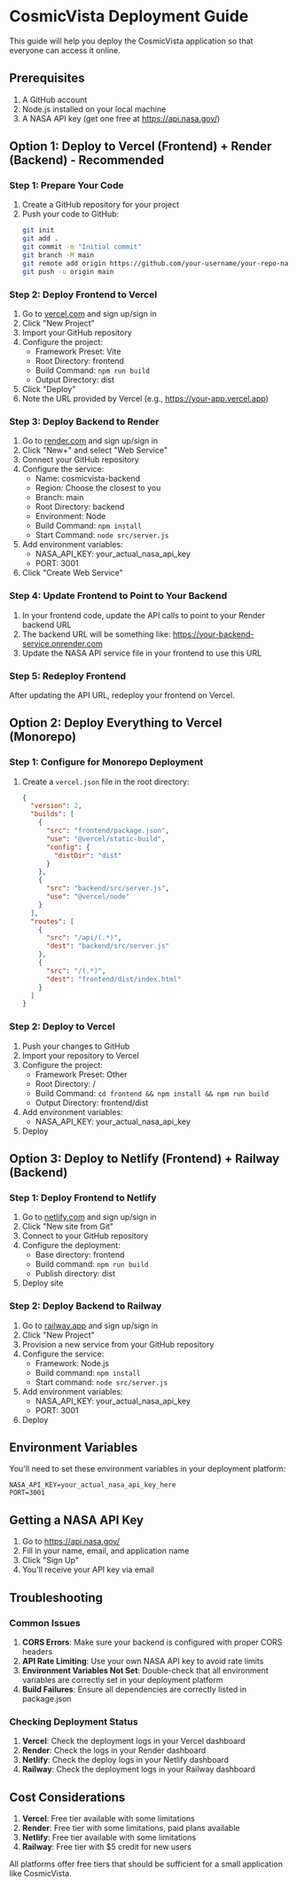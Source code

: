 # CosmicVista Deployment Guide

This guide will help you deploy the CosmicVista application so that everyone can access it online.

## Prerequisites

1. A GitHub account
2. Node.js installed on your local machine
3. A NASA API key (get one free at https://api.nasa.gov/)

## Option 1: Deploy to Vercel (Frontend) + Render (Backend) - Recommended

### Step 1: Prepare Your Code

1. Create a GitHub repository for your project
2. Push your code to GitHub:
   ```bash
   git init
   git add .
   git commit -m "Initial commit"
   git branch -M main
   git remote add origin https://github.com/your-username/your-repo-name.git
   git push -u origin main
   ```

### Step 2: Deploy Frontend to Vercel

1. Go to [vercel.com](https://vercel.com) and sign up/sign in
2. Click "New Project"
3. Import your GitHub repository
4. Configure the project:
   - Framework Preset: Vite
   - Root Directory: frontend
   - Build Command: `npm run build`
   - Output Directory: dist
5. Click "Deploy"
6. Note the URL provided by Vercel (e.g., https://your-app.vercel.app)

### Step 3: Deploy Backend to Render

1. Go to [render.com](https://render.com) and sign up/sign in
2. Click "New+" and select "Web Service"
3. Connect your GitHub repository
4. Configure the service:
   - Name: cosmicvista-backend
   - Region: Choose the closest to you
   - Branch: main
   - Root Directory: backend
   - Environment: Node
   - Build Command: `npm install`
   - Start Command: `node src/server.js`
5. Add environment variables:
   - NASA_API_KEY: your_actual_nasa_api_key
   - PORT: 3001
6. Click "Create Web Service"

### Step 4: Update Frontend to Point to Your Backend

1. In your frontend code, update the API calls to point to your Render backend URL
2. The backend URL will be something like: https://your-backend-service.onrender.com
3. Update the NASA API service file in your frontend to use this URL

### Step 5: Redeploy Frontend

After updating the API URL, redeploy your frontend on Vercel.

## Option 2: Deploy Everything to Vercel (Monorepo)

### Step 1: Configure for Monorepo Deployment

1. Create a `vercel.json` file in the root directory:
   ```json
   {
     "version": 2,
     "builds": [
       {
         "src": "frontend/package.json",
         "use": "@vercel/static-build",
         "config": {
           "distDir": "dist"
         }
       },
       {
         "src": "backend/src/server.js",
         "use": "@vercel/node"
       }
     ],
     "routes": [
       {
         "src": "/api/(.*)",
         "dest": "backend/src/server.js"
       },
       {
         "src": "/(.*)",
         "dest": "frontend/dist/index.html"
       }
     ]
   }
   ```

### Step 2: Deploy to Vercel

1. Push your changes to GitHub
2. Import your repository to Vercel
3. Configure the project:
   - Framework Preset: Other
   - Root Directory: /
   - Build Command: `cd frontend && npm install && npm run build`
   - Output Directory: frontend/dist
4. Add environment variables:
   - NASA_API_KEY: your_actual_nasa_api_key
5. Deploy

## Option 3: Deploy to Netlify (Frontend) + Railway (Backend)

### Step 1: Deploy Frontend to Netlify

1. Go to [netlify.com](https://netlify.com) and sign up/sign in
2. Click "New site from Git"
3. Connect to your GitHub repository
4. Configure the deployment:
   - Base directory: frontend
   - Build command: `npm run build`
   - Publish directory: dist
5. Deploy site

### Step 2: Deploy Backend to Railway

1. Go to [railway.app](https://railway.app) and sign up/sign in
2. Click "New Project"
3. Provision a new service from your GitHub repository
4. Configure the service:
   - Framework: Node.js
   - Build command: `npm install`
   - Start command: `node src/server.js`
5. Add environment variables:
   - NASA_API_KEY: your_actual_nasa_api_key
   - PORT: 3001
6. Deploy

## Environment Variables

You'll need to set these environment variables in your deployment platform:

```
NASA_API_KEY=your_actual_nasa_api_key_here
PORT=3001
```

## Getting a NASA API Key

1. Go to https://api.nasa.gov/
2. Fill in your name, email, and application name
3. Click "Sign Up"
4. You'll receive your API key via email

## Troubleshooting

### Common Issues

1. **CORS Errors**: Make sure your backend is configured with proper CORS headers
2. **API Rate Limiting**: Use your own NASA API key to avoid rate limits
3. **Environment Variables Not Set**: Double-check that all environment variables are correctly set in your deployment platform
4. **Build Failures**: Ensure all dependencies are correctly listed in package.json

### Checking Deployment Status

1. **Vercel**: Check the deployment logs in your Vercel dashboard
2. **Render**: Check the logs in your Render dashboard
3. **Netlify**: Check the deploy logs in your Netlify dashboard
4. **Railway**: Check the deployment logs in your Railway dashboard

## Cost Considerations

1. **Vercel**: Free tier available with some limitations
2. **Render**: Free tier with some limitations, paid plans available
3. **Netlify**: Free tier available with some limitations
4. **Railway**: Free tier with $5 credit for new users

All platforms offer free tiers that should be sufficient for a small application like CosmicVista.